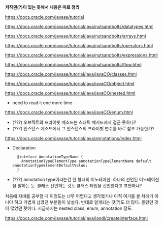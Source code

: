 **저작권(?)이 있는 듯해서 내용은 따로 정리**

<https://docs.oracle.com/javase/tutorial>

<https://docs.oracle.com/javase/tutorial/java/nutsandbolts/datatypes.html>

<https://docs.oracle.com/javase/tutorial/java/nutsandbolts/arrays.html>

<https://docs.oracle.com/javase/tutorial/java/nutsandbolts/operators.html>

<https://docs.oracle.com/javase/tutorial/java/nutsandbolts/expressions.html>

<https://docs.oracle.com/javase/tutorial/java/nutsandbolts/flow.html>

<https://docs.oracle.com/javase/tutorial/java/javaOO/classes.html>

<https://docs.oracle.com/javase/tutorial/java/javaOO/object.html>

<https://docs.oracle.com/javase/tutorial/java/javaOO/nested.html>
* need to read it one more time

<https://docs.oracle.com/javase/tutorial/java/javaOO/enum.html>
* (???) 오브젝트의 프라이빗 메소드는 스태틱 메서드에서 접근 못하나?
* (???) 인스턴스 메소드에서 그 인스턴스의 프라이빗 변수를 바로 참조 가능한가?

<https://docs.oracle.com/javase/tutorial/java/annotations/index.html>
* Declaration
  ```
    @inteface AnnotationTypeName {
      AnnotationTypeElementType annotationTypeElementName default annotationTypeElementDefaultValue;
    }
  ```
* (???) annotation type이라는건 한 형태의 어노테이션. 하나의 선언된 어노테이션을 말하는 듯. 클래스 선언하는 것도 클래스 타입을 선언한다고 표현하나?

처음에 자바를 공부할 때 이정도는 너무 어렵다고 생각했거나 아직 여기를 볼 차례가 아니야 하고 가볍게 넘겼던 부분들이 낯설다. 반대로 알게되는 것(?)도 더 많다. 몰랐던 것이 많았던 탓이다. 지금까지는 nested class, enum, annotation 정도.

<https://docs.oracle.com/javase/tutorial/java/IandI/createinterface.html>
